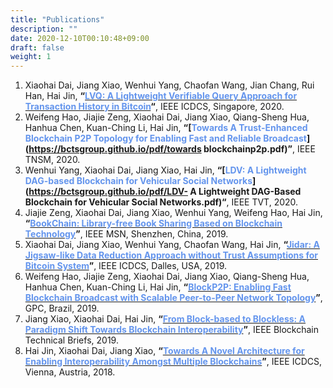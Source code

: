 ```yaml
---
title: "Publications"
description: ""
date: 2020-12-10T00:10:48+09:00
draft: false
weight: 1
---
```


1. Xiaohai Dai, Jiang Xiao, Wenhui Yang, Chaofan Wang, Jian Chang, Rui Han, Hai Jin, **“[<font color=CornflowerBlue>LVQ: A Lightweight Verifiable Query Approach for Transaction History in Bitcoin</font>](https://bctsgroup.github.io/pdf/LVQ.pdf)“**, IEEE ICDCS, Singapore, 2020.
2. Weifeng Hao, Jiajie Zeng, Xiaohai Dai, Jiang Xiao, Qiang-Sheng Hua, Hanhua Chen, Kuan-Ching Li, Hai Jin, **“[<font color=CornflowerBlue>Towards A Trust-Enhanced Blockchain P2P Topology for Enabling Fast and Reliable Broadcast</font>](https://bctsgroup.github.io/pdf/towards blockchainp2p.pdf)”**, IEEE TNSM, 2020.
3. Wenhui Yang, Xiaohai Dai, Jiang Xiao, Hai Jin, **“[<font color=CornflowerBlue>LDV: A Lightweight DAG-based Blockchain for Vehicular Social Networks</font>](https://bctsgroup.github.io/pdf/LDV- A Lightweight DAG-Based Blockchain for Vehicular Social Networks.pdf)“**, IEEE TVT, 2020.
4. Jiajie Zeng, Xiaohai Dai, Jiang Xiao, Wenhui Yang, Weifeng Hao, Hai Jin, **“[<font color=CornflowerBlue>BookChain: Library-free Book Sharing Based on Blockchain Technology</font>](https://bctsgroup.github.io/pdf/BookChain.pdf)”**, IEEE MSN, Shenzhen, China, 2019.
5. Xiaohai Dai, Jiang Xiao, Wenhui Yang, Chaofan Wang, Hai Jin, **“[<font color=CornflowerBlue>Jidar: A Jigsaw-like Data Reduction Approach without Trust Assumptions for Bitcoin System</font>](https://bctsgroup.github.io/pdf/Jidar.pdf)”**, IEEE ICDCS, Dalles, USA, 2019.
6. Weifeng Hao, Jiajie Zeng, Xiaohai Dai, Jiang Xiao, Qiang-Sheng Hua, Hanhua Chen, Kuan-Ching Li, Hai Jin, **“[<font color=CornflowerBlue>BlockP2P: Enabling Fast Blockchain Broadcast with Scalable Peer-to-Peer Network Topology</font>](https://bctsgroup.github.io/pdf/BlockP2PEnablingFastBlockchain.pdf)”**, GPC, Brazil, 2019.
7. Jiang Xiao, Xiaohai Dai, Hai Jin, **“[<font color=CornflowerBlue>From Block-based to Blockless: A Paradigm Shift Towards Blockchain Interoperability</font>](https://blockchain.ieee.org/technicalbriefs/march-2019/from-block-based-to-blockless-a-paradigm-shift-towards-blockchain-interoperability)”**, IEEE Blockchain Technical Briefs, 2019.
8. Hai Jin, Xiaohai Dai, Jiang Xiao, **“[<font color=CornflowerBlue>Towards A Novel Architecture for Enabling Interoperability Amongst Multiple Blockchains</font>](https://bctsgroup.github.io/pdf/architecture.pdf)”**, IEEE ICDCS, Vienna, Austria, 2018.

